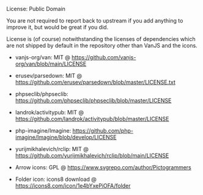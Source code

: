 License: Public Domain

You are not required to report back to upstream if you add anything to improve it, but would be great if you did.

License is (of course) notwithstanding the licenses of dependencies which are not shipped by default in the repository other than VanJS and the icons.

- vanjs-org/van: MIT @ https://github.com/vanjs-org/van/blob/main/LICENSE

- erusev/parsedown: MIT @ https://github.com/erusev/parsedown/blob/master/LICENSE.txt

- phpseclib/phpseclib: https://github.com/phpseclib/phpseclib/blob/master/LICENSE

- landrok/activitypub: MIT @ https://github.com/landrok/activitypub/blob/master/LICENSE

- php-imagine/Imagine: https://github.com/php-imagine/Imagine/blob/develop/LICENSE

- yurijmikhalevich/rclip: MIT @ https://github.com/yurijmikhalevich/rclip/blob/main/LICENSE

- Arrow icons: GPL @ https://www.svgrepo.com/author/Pictogrammers

- Folder icon: icons8 download @ https://icons8.com/icon/1e4bYxePiOFA/folder
